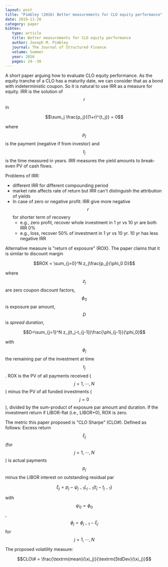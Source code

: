 ```yaml
---
layout: post
title: "Pimbley (2016) Better measurements for CLO equity performance"
date: 2019-11-20
category: paper
bibtex:
   type: article
   title: Better measurements for CLO equity performance
   author: Joseph M. Pimbley
   journal: The Journal of Structured Finance
   volume: Summer
   year: 2016
   pages: 24--30
---
```


A short paper arguing how to evaluate CLO equity performance. As the equity
tranche of a CLO has a maturity date, we can consider that as a bond with
indeterministic coupon. So it is natural to use IRR as a measure for equity.
IRR is the solution of $$r$$ in

$$\sum_j \frac{p_j}{(1+r)^{t_j}} = 0$$

where $$p_j$$ is the payment (negative if from investor) and $$t_j$$ is the
time measured in years. IRR measures the yield amounts to break-even PV of
cash flows.

Problems of IRR:
- different IRR for different compounding period
- market rate affects rate of return but IRR can't distinguish the attribution of yields
- In case of zero or negative profit: IRR give more negative $$r$$ for shorter term of recovery
  - e.g., zero profit, recover whole investment in 1 yr vs 10 yr are both IRR 0%
  - e.g., loss, recover 50% of investment in 1 yr vs 10 yr. 10 yr has less negative IRR

Alternative measure is "return of exposure" (ROX). The paper claims that it is
similar to discount margin

$$ROX = \sum_{j=0}^N z_j\frac{p_j}{\phi_0 D}$$

where $$z_j$$ are zero coupon discount factors, $$\phi_0$$ is exposure par amount, $$D$$ is *spread duration*,

$$D=\sum_{j=1}^N z_j(t_j-t_{j-1})\frac{\phi_{j-1}}{\phi_0}$$

with $$\phi_j$$ the remaining par of the investment at time $$t_j$$. ROX is the
PV of all payments received ($$j=1,\cdots,N$$) minus the PV of all funded
investments ($$j=0$$), divided by the sum-product of exposure par amount and
duration. If the investment return if LIBOR-flat (i.e., LIBOR+0), ROX is zero.

The metric this paper proposed is "CLO Sharpe" (CLO#). Defined as follows:
Excess return $$\xi_j$$ (for $$j=1,\cdots,N$$) is actual payments $$p_j$$ minus
the LIBOR interest on outstanding residual par

$$\xi_j = p_j - \psi_{j-1}L_{j-1}(t_j-t_{j-1})$$

with $$\psi_0=\phi_0$$, $$\phi_j=\phi_{j-1}-\xi_j$$ for $$j=1,\cdots,N$$

The proposed volatility measure:

$$CLO\# = \frac{\textrm{mean}(\xi_j)}{\textrm{StdDev}(\xi_j)}$$

